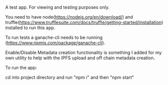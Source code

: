 A test app. For viewing and testing purposes only.

You need to have node(https://nodejs.org/en/download/) and truffle(https://www.trufflesuite.com/docs/truffle/getting-started/installation) installed to run this app.

To run tests a ganache-cli needs to be running (https://www.npmjs.com/package/ganache-cli).

Enable/Disable Metadata creation functionality is something I added for my own utility to help with the IPFS upload and off chain metadata creation.

To run the app:

cd into project directory and run "npm i" and then "npm start" 
